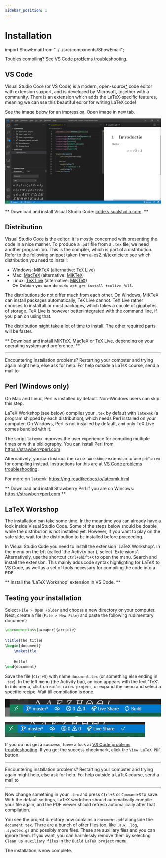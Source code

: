 ```yaml
---
sidebar_position: 1
---
```


# Installation

import ShowEmail from "../../src/components/ShowEmail";

Toubles compiling? See [VS Code problems troubleshooting](/latex/configuration/fixingVSCode).

## VS Code

Visual Studio Code (or VS Code) is a modern, open-source[*](https://github.com/microsoft/vscode/wiki/Differences-between-the-repository-and-Visual-Studio-Code)
code editor with
extension support, and is developed by Microsoft, together with a community.
There is an extension which adds the LaTeX-specific features, meaning we can use
this beautiful editor for writing LaTeX code!

<!-- (Open-source details:
[VS Code repository on GitHub](https://github.com/microsoft/vscode),
[Differences between the repository and VS Code](https://github.com/microsoft/vscode/wiki/Differences-between-the-repository-and-Visual-Studio-Code)) -->

See the image below for an impression. [Open image in new tab.](/img/latex/VisualStudioCodeDemo.png)

[![Screenshot of writing LaTeX in Visual Studio Code](/img/latex/VisualStudioCodeDemo.png)](/img/latex/VisualStudioCodeDemo.png)

** Download and install Visual Studio Code: <a href="https://code.visualstudio.com/" target="_blank">code.visualstudio.com</a>. **

## Distribution

Visual Studio Code is the editor: it is mostly concerned with presenting the
code in a nice manner. To produce a `.pdf` file from a `.tex` file, we need
another program too. This is the compiler, which is part of a distribution.
Refer to the following snippet taken from [a-es2.nl/texnicie](http://a-es2.nl/texnicie) to see which distribution you need to install:

* Windows: [MiKTeX](https://miktex.org/download) (alternative: [TeX Live](https://www.tug.org/texlive/acquire-netinstall.html))
* Mac: [MacTeX](https://tug.org/mactex/mactex-download.html) (alternative: [MiKTeX](https://miktex.org/download))
* Linux: [TeX Live](https://www.tug.org/texlive/acquire-netinstall.html) (alternative: [MiKTeX](https://miktex.org/download))<br/>
  On Debian you can do
  `sudo apt-get install texlive-full`.

The distributions do not differ much from each other. On Windows, MiKTeX can
install packages automatically, TeX Live cannot. TeX Live rather chooses to install
all or most packages, which takes a couple of gigabytes of storage. TeX Live is
however better integrated with the command line, if you plan on using that.

The distribution might take a lot of time to install. The other required parts
will be faster.

** Download and install MiKTeX, MacTeX or TeX Live, depending on your operating
system and preference. **

---

Encountering installation problems? Restarting your computer and trying again
might help, else ask for help. For help outside a LaTeX course, send a mail to <ShowEmail inline endwithdot />

## Perl (Windows only)

On Mac and Linux, Perl is installed by default. Non-Windows users can skip this
step.

<!-- :::warning -->

LaTeX Workshop (see below) compiles your `.tex` by default with `latexmk` (a
program shipped by each distribution), which needs Perl installed on your
computer. On Windows, Perl is not installed by default, and only TeX Live comes
bundled with it.

The script `latexmk` improves the user experience for compiling multiple times
or with a bibliography. You can install Perl from https://strawberryperl.com

Alternatively, you can instruct the `LaTeX Worskhop`-extension to use `pdflatex`
for compiling instead. Instructions for this are at [VS Code problems troubleshooting](/latex/configuration/fixingVSCode).

For more on `latexmk`: https://mg.readthedocs.io/latexmk.html

** Download and install Strawberry Perl if you are on Windows: https://strawberryperl.com **

<!-- ::: -->
<!-- 
--- -->

## LaTeX Workshop

The installation can take some time. In the meantime you can already have a
look inside Visual Studio Code. Some of the steps below should be doable while
the distribution is not installed yet. However, if you want to play on the safe
side, wait for the distribution to be installed before proceeding.

In Visual Studio Code you need to install the extension 'LaTeX Workshop'. In the
menu on the left (called 'the Activity bar'), select 'Extensions'.
Alternatively, use the shortcut `Ctrl+Shift+X` to open the menu. Search and
install the extension. This mainly adds code syntax highlighting for LaTeX to
VS Code, as well as a set of tools necessary for compiling the code into a PDF.

** Install the 'LaTeX Workshop' extension in VS Code. **

## Testing your installation

Select `File > Open Folder` and choose a new directory on your computer. Next,
create a file (`File > New File`) and paste the following rudimentary document:

```latex
\documentclass[a4paper]{article}

\title{The title}
\begin{document}
    \maketitle

    Hello!
\end{document}
```

Save the file (`Ctrl+S`) with name `document.tex` (or something else ending in
`.tex`). In the left menu (the Activity bar), an icon appears with the text
'TeX'. In this menu, click on `Build LaTeX project`, or expand the menu and
select a specific recipe. Wait till compilation is done.

![Screenshot of VS Code statusbar while compiling](/assets/latex/VSCodeStatusbarCompiling.png)

![Screenshot of VS Code statusbar after succesful compilation](/assets/latex/VSCodeStatusbarCompiled.png)

If you do not get a success, have a look at [VS Code problems troubleshooting](/latex/configuration/fixingVSCode).
If you get the success checkmark, click the `View LaTeX PDF` button.

---

Encountering installation problems? Restarting your computer and trying again
might help, else ask for help. For help outside a LaTeX course, send a mail to <ShowEmail inline endwithdot />

---

Now change something in your `.tex` and press `Ctrl+S` or `Command+S` to save.
With the default settings, LaTeX workshop should automatically compile your
file again, and the PDF viewer should refresh automatically after that compilation.

You see the project directory now contains a `document.pdf` alongside the
`document.tex`. There are a bunch of other files too, like `.aux`, `.log`,
`.synctex.gz` and possibly more files. These are auxiliary files and you can
ignore them. If you want, you can harmlessly remove them by selecting
`Clean up auxiliary files` in the `Build LaTeX project` menu.

The installation is now complete.


